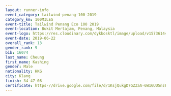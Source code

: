 ```yaml
--- 
layout: runner-info 
event_category: tailwind-penang-100-2019 
category_km: 100MILES 
event-title: Tailwind Penang Eco 100 2019 
event-location: Bukit Mertajam, Penang, Malaysia 
event-logo: https://res.cloudinary.com/dykbosktl/image/upload/v1573614442/Logo/Logo_gqlzi3.jpg 
event-date: 2019-06-22 
overall_rank: 13
gender_rank: 9
bib: 16074
last_name: Cheung
first_name: Kashing
gender: Male
nationality: HKG
city: Klang
finish: 34-47-08
certificate: https-//drive.google.com/file/d/1KsjQukgD7GZZaA-6W1GUU5nzEAI2JJr5/view?usp=sharing
--- 
```

